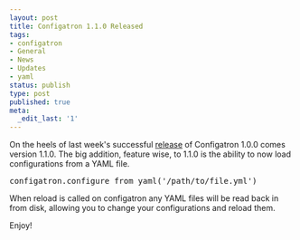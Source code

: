 ```yaml
---
layout: post
title: Configatron 1.1.0 Released
tags:
- configatron
- General
- News
- Updates
- yaml
status: publish
type: post
published: true
meta:
  _edit_last: '1'
---
```

On the heels of last week's successful <a href="http://www.mackframework.com/2008/08/29/configatron-100-released/">release</a> of Configatron 1.0.0 comes version 1.1.0. The big addition, feature wise, to 1.1.0 is the ability to now load configurations from a YAML file.
<pre>configatron.configure_from_yaml('/path/to/file.yml')</pre>
When reload is called on configatron any YAML files will be read back in from disk, allowing you to change your configurations and reload them.

Enjoy!

